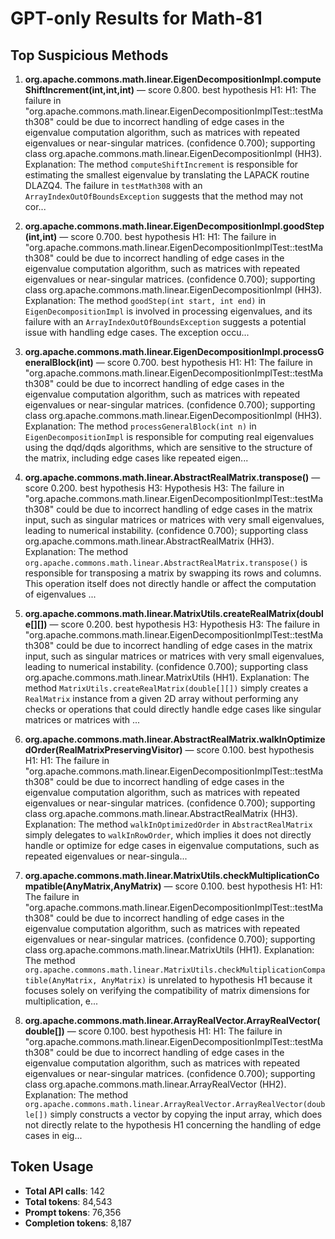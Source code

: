 # GPT-only Results for Math-81

## Top Suspicious Methods

1. **org.apache.commons.math.linear.EigenDecompositionImpl.computeShiftIncrement(int,int,int)** — score 0.800. best hypothesis H1: H1: The failure in "org.apache.commons.math.linear.EigenDecompositionImplTest::testMath308" could be due to incorrect handling of edge cases in the eigenvalue computation algorithm, such as matrices with repeated eigenvalues or near-singular matrices. (confidence 0.700); supporting class org.apache.commons.math.linear.EigenDecompositionImpl (HH3).
    Explanation: The method `computeShiftIncrement` is responsible for estimating the smallest eigenvalue by translating the LAPACK routine DLAZQ4. The failure in `testMath308` with an `ArrayIndexOutOfBoundsException` suggests that the method may not cor...

2. **org.apache.commons.math.linear.EigenDecompositionImpl.goodStep(int,int)** — score 0.700. best hypothesis H1: H1: The failure in "org.apache.commons.math.linear.EigenDecompositionImplTest::testMath308" could be due to incorrect handling of edge cases in the eigenvalue computation algorithm, such as matrices with repeated eigenvalues or near-singular matrices. (confidence 0.700); supporting class org.apache.commons.math.linear.EigenDecompositionImpl (HH3).
    Explanation: The method `goodStep(int start, int end)` in `EigenDecompositionImpl` is involved in processing eigenvalues, and its failure with an `ArrayIndexOutOfBoundsException` suggests a potential issue with handling edge cases. The exception occu...

3. **org.apache.commons.math.linear.EigenDecompositionImpl.processGeneralBlock(int)** — score 0.700. best hypothesis H1: H1: The failure in "org.apache.commons.math.linear.EigenDecompositionImplTest::testMath308" could be due to incorrect handling of edge cases in the eigenvalue computation algorithm, such as matrices with repeated eigenvalues or near-singular matrices. (confidence 0.700); supporting class org.apache.commons.math.linear.EigenDecompositionImpl (HH3).
    Explanation: The method `processGeneralBlock(int n)` in `EigenDecompositionImpl` is responsible for computing real eigenvalues using the dqd/dqds algorithms, which are sensitive to the structure of the matrix, including edge cases like repeated eigen...

4. **org.apache.commons.math.linear.AbstractRealMatrix.transpose()** — score 0.200. best hypothesis H3: Hypothesis H3: The failure in "org.apache.commons.math.linear.EigenDecompositionImplTest::testMath308" could be due to incorrect handling of edge cases in the matrix input, such as singular matrices or matrices with very small eigenvalues, leading to numerical instability. (confidence 0.700); supporting class org.apache.commons.math.linear.AbstractRealMatrix (HH3).
    Explanation: The method `org.apache.commons.math.linear.AbstractRealMatrix.transpose()` is responsible for transposing a matrix by swapping its rows and columns. This operation itself does not directly handle or affect the computation of eigenvalues ...

5. **org.apache.commons.math.linear.MatrixUtils.createRealMatrix(double[][])** — score 0.200. best hypothesis H3: Hypothesis H3: The failure in "org.apache.commons.math.linear.EigenDecompositionImplTest::testMath308" could be due to incorrect handling of edge cases in the matrix input, such as singular matrices or matrices with very small eigenvalues, leading to numerical instability. (confidence 0.700); supporting class org.apache.commons.math.linear.MatrixUtils (HH1).
    Explanation: The method `MatrixUtils.createRealMatrix(double[][])` simply creates a `RealMatrix` instance from a given 2D array without performing any checks or operations that could directly handle edge cases like singular matrices or matrices with ...

6. **org.apache.commons.math.linear.AbstractRealMatrix.walkInOptimizedOrder(RealMatrixPreservingVisitor)** — score 0.100. best hypothesis H1: H1: The failure in "org.apache.commons.math.linear.EigenDecompositionImplTest::testMath308" could be due to incorrect handling of edge cases in the eigenvalue computation algorithm, such as matrices with repeated eigenvalues or near-singular matrices. (confidence 0.700); supporting class org.apache.commons.math.linear.AbstractRealMatrix (HH3).
    Explanation: The method `walkInOptimizedOrder` in `AbstractRealMatrix` simply delegates to `walkInRowOrder`, which implies it does not directly handle or optimize for edge cases in eigenvalue computations, such as repeated eigenvalues or near-singula...

7. **org.apache.commons.math.linear.MatrixUtils.checkMultiplicationCompatible(AnyMatrix,AnyMatrix)** — score 0.100. best hypothesis H1: H1: The failure in "org.apache.commons.math.linear.EigenDecompositionImplTest::testMath308" could be due to incorrect handling of edge cases in the eigenvalue computation algorithm, such as matrices with repeated eigenvalues or near-singular matrices. (confidence 0.700); supporting class org.apache.commons.math.linear.MatrixUtils (HH1).
    Explanation: The method `org.apache.commons.math.linear.MatrixUtils.checkMultiplicationCompatible(AnyMatrix, AnyMatrix)` is unrelated to hypothesis H1 because it focuses solely on verifying the compatibility of matrix dimensions for multiplication, e...

8. **org.apache.commons.math.linear.ArrayRealVector.ArrayRealVector(double[])** — score 0.100. best hypothesis H1: H1: The failure in "org.apache.commons.math.linear.EigenDecompositionImplTest::testMath308" could be due to incorrect handling of edge cases in the eigenvalue computation algorithm, such as matrices with repeated eigenvalues or near-singular matrices. (confidence 0.700); supporting class org.apache.commons.math.linear.ArrayRealVector (HH2).
    Explanation: The method `org.apache.commons.math.linear.ArrayRealVector.ArrayRealVector(double[])` simply constructs a vector by copying the input array, which does not directly relate to the hypothesis H1 concerning the handling of edge cases in eig...


## Token Usage

- **Total API calls**: 142
- **Total tokens**: 84,543
- **Prompt tokens**: 76,356
- **Completion tokens**: 8,187
